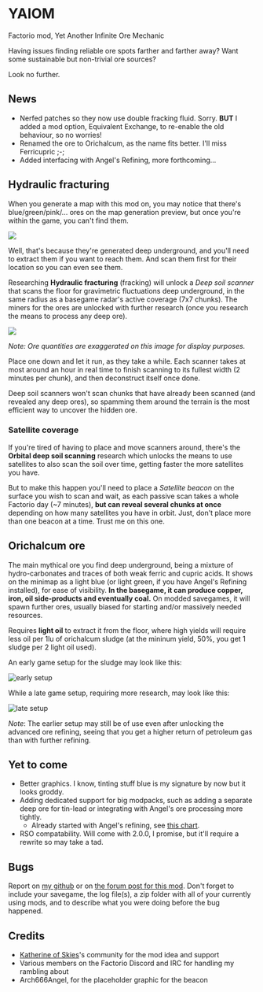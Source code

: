 # YAIOM
Factorio mod, Yet Another Infinite Ore Mechanic

Having issues finding reliable ore spots farther and farther away? Want some sustainable but non-trivial ore sources?

Look no further.

## News

- Nerfed patches so they now use double fracking fluid. Sorry. **BUT** I added a mod option, Equivalent Exchange, to re-enable the old behaviour, so no worries!
- Renamed the ore to Orichalcum, as the name fits better. I'll miss Ferricupric ;-;
- Added interfacing with Angel's Refining, more forthcoming...

## Hydraulic fracturing

When you generate a map with this mod on, you may notice that there's blue/green/pink/... ores on the map generation preview, but once you're within the game, you can't find them.

![](https://i.imgur.com/3dhc8rB.png)

Well, that's because they're generated deep underground, and you'll need to extract them if you want to reach them. And scan them first for their location so you can even see them.

Researching **Hydraulic fracturing** (fracking) will unlock a *Deep soil scanner* that scans the floor for gravimetric fluctuations deep underground, in the same radius as a basegame radar's active coverage (7x7 chunks). The miners for the ores are unlocked with further research (once you research the means to process any deep ore).

![](https://i.imgur.com/c2vENpj.png)

*Note: Ore quantities are exaggerated on this image for display purposes.*

Place one down and let it run, as they take a while. Each scanner takes at most around an hour in real time to finish scanning to its fullest width (2 minutes per chunk), and then deconstruct itself once done.

Deep soil scanners won't scan chunks that have already been scanned (and revealed any deep ores), so spamming them around the terrain is the most efficient way to uncover the hidden ore.

### Satellite coverage

If you're tired of having to place and move scanners around, there's the **Orbital deep soil scanning** research which unlocks the means to use satellites to also scan the soil over time, getting faster the more satellites you have.

But to make this happen you'll need to place a *Satellite beacon* on the surface you wish to scan and wait, as each passive scan takes a whole Factorio day (~7 minutes), **but can reveal several chunks at once** depending on how many satellites you have in orbit. Just, don't place more than one beacon at a time. Trust me on this one.

## Orichalcum ore

The main mythical ore you find deep underground, being a mixture of hydro-carbonates and traces of both weak ferric and cupric acids. It shows on the minimap as a light blue (or light green, if you have Angel's Refining installed), for ease of visibility. **In the basegame, it can produce copper, iron, oil side-products and eventually coal.** On modded savegames, it will spawn further ores, usually biased for starting and/or massively needed resources.

Requires **light oil** to extract it from the floor, where high yields will require less oil per 1lu of orichalcum sludge (at the mininum yield, 50%, you get 1 sludge per 2 light oil used).

An early game setup for the sludge may look like this:

![early setup](https://i.imgur.com/vy0ENu9.png)

While a late game setup, requiring more research, may look like this:

![late setup](https://i.imgur.com/Qo4IvKz.jpg)

*Note*: The earlier setup may still be of use even after unlocking the advanced ore refining, seeing that you get a higher return of petroleum gas than with further refining.

## Yet to come

- Better graphics. I know, tinting stuff blue is my signature by now but it looks groddy.
- Adding dedicated support for big modpacks, such as adding a separate deep ore for tin-lead or integrating with Angel's ore processing more tightly.
  - Already started with Angel's refining, see [this chart]().
- RSO compatability. Will come with 2.0.0, I promise, but it'll require a rewrite so may take a tad.

## Bugs

Report on [my github](https://github.com/dustine/factorio-yaiom) or on [the forum post for this mod](https://forums.factorio.com/56737). Don't forget to include your savegame, the log file(s), a zip folder with all of your currently using mods, and to describe what you were doing before the bug happened.

## Credits
- [Katherine of Skies](https://www.youtube.com/channel/UCTIV3KbAvaGEyNjoMoNaGtQ)'s community for the mod idea and support
- Various members on the Factorio Discord and IRC for handling my rambling about
- Arch666Angel, for the placeholder graphic for the beacon